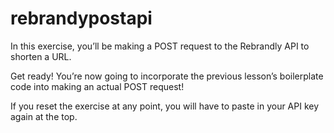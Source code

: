 # rebrandypostapi
In this exercise, you’ll be making a POST request to the Rebrandly API to shorten a URL.

Get ready! You’re now going to incorporate the previous lesson’s boilerplate code into making an actual POST request!

If you reset the exercise at any point, you will have to paste in your API key again at the top.
